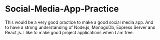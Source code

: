 # Social-Media-App-Practice
This would be a very good practice to make a good social media app. And to have a strong understanding of Node.js, MonogoDb, Express Server and React.js. I like to make good project applications when I am free.
